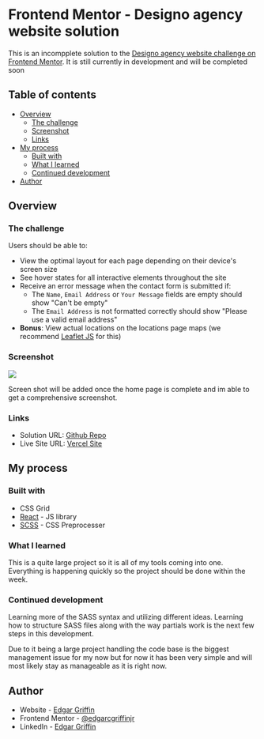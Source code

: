 # Frontend Mentor - Designo agency website solution

This is an incompplete solution to the [Designo agency website challenge on Frontend Mentor](https://www.frontendmentor.io/challenges/designo-multipage-website-G48K6rfUT). It is still currently in development and will be completed soon

## Table of contents

- [Overview](#overview)
  - [The challenge](#the-challenge)
  - [Screenshot](#screenshot)
  - [Links](#links)
- [My process](#my-process)
  - [Built with](#built-with)
  - [What I learned](#what-i-learned)
  - [Continued development](#continued-development)
- [Author](#author)

## Overview

### The challenge

Users should be able to:

- View the optimal layout for each page depending on their device's screen size
- See hover states for all interactive elements throughout the site
- Receive an error message when the contact form is submitted if:
  - The `Name`, `Email Address` or `Your Message` fields are empty should show "Can't be empty"
  - The `Email Address` is not formatted correctly should show "Please use a valid email address"
- **Bonus**: View actual locations on the locations page maps (we recommend [Leaflet JS](https://leafletjs.com/) for this)

### Screenshot

![](./screenshot.jpg)

Screen shot will be added once the home page is complete and im able to get a comprehensive screenshot.

### Links

- Solution URL: [Github Repo](https://github.com/edgarcgriffinjr/designo-website)
- Live Site URL: [Vercel Site](https://designo-fem.vercel.app/)

## My process

### Built with

- CSS Grid
- [React](https://reactjs.org/) - JS library
- [SCSS](https://sass-lang.com/) - CSS Preprocesser

### What I learned

This is a quite large project so it is all of my tools coming into one. Everything is happening quickly so the project should be done within the week.


### Continued development

Learning more of the SASS syntax and utilizing different ideas. Learning how to structure SASS files along with the way partials work is the next few steps in this development. 

Due to it being a large project handling the code base is the biggest management issue for my now but for now it has been very simple and will most likely stay as manageable as it is right now.

## Author

- Website - [Edgar Griffin](https://www.edgargriffin.com)
- Frontend Mentor - [@edgarcgriffinjr](https://www.frontendmentor.io/profile/edgarcgriffinjr)
- LinkedIn - [Edgar Griffin](https://www.linkedin.com/in/edgarcgriffinjr/)

